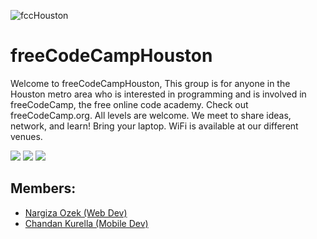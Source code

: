 
![fccHouston](https://user-images.githubusercontent.com/34459121/209851453-ec343cfc-ea44-49d2-931e-9b501ac141ad.jpeg)

# freeCodeCampHouston
Welcome to freeCodeCampHouston, This group is for anyone in the Houston metro area who is interested in programming and is involved in freeCodeCamp, the free online code academy. 
Check out freeCodeCamp.org. All levels are welcome. We meet to share ideas, network, and learn! Bring your laptop. WiFi is available at our different venues.


<p align="left">
<a href="https://www.meetup.com/freecodecamp-houston-tx/" target="blank"><img src="https://img.icons8.com/external-tal-revivo-color-tal-revivo/48/null/external-meetup-a-service-to-organize-online-groups-that-host-in-person-events-logo-color-tal-revivo.png"/></a>
<a href="https://join.slack.com/t/freecodecamp-houston/shared_invite/zt-1mbrf6d79-tH~IiBvC22oDwEQcWyD8Ww" target="blank"><img src="https://img.icons8.com/color/48/null/slack-new.png"/></a>
<a href="https://www.linkedin.com/company/freecodecamphouston/" target="blank"><img src="https://img.icons8.com/color/48/null/linkedin-circled--v1.png"/></a>
</p>

## Members:
- [Nargiza Ozek (Web Dev)](https://github.com/nargiza-web)
- [Chandan Kurella (Mobile Dev)](https://github.com/ChandanInTech)
